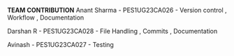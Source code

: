 **TEAM CONTRIBUTION**
Anant Sharma - PES1UG23CA026 - Version control , Workflow , Documentation

Darshan R - PES1UG23CA028 - File Handling , Commits , Documentation

Avinash - PES1UG23CA027 - Testing
